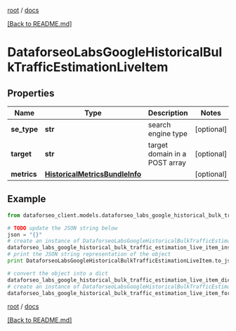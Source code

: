 [root](./../ "root") / [docs](./ "docs")

[[Back to README.md]](./../README.md "[Back to README.md]")

# DataforseoLabsGoogleHistoricalBulkTrafficEstimationLiveItem

## Properties

Name | Type | Description | Notes
------------ | ------------- | ------------- | -------------
**se_type** | **str** | search engine type | [optional]
**target** | **str** | target domain in a POST array | [optional]
**metrics** | [**HistoricalMetricsBundleInfo**](HistoricalMetricsBundleInfo.md) |  | [optional]

## Example

```python
from dataforseo_client.models.dataforseo_labs_google_historical_bulk_traffic_estimation_live_item import DataforseoLabsGoogleHistoricalBulkTrafficEstimationLiveItem

# TODO update the JSON string below
json = "{}"
# create an instance of DataforseoLabsGoogleHistoricalBulkTrafficEstimationLiveItem from a JSON string
dataforseo_labs_google_historical_bulk_traffic_estimation_live_item_instance = DataforseoLabsGoogleHistoricalBulkTrafficEstimationLiveItem.from_json(json)
# print the JSON string representation of the object
print DataforseoLabsGoogleHistoricalBulkTrafficEstimationLiveItem.to_json()

# convert the object into a dict
dataforseo_labs_google_historical_bulk_traffic_estimation_live_item_dict = dataforseo_labs_google_historical_bulk_traffic_estimation_live_item_instance.to_dict()
# create an instance of DataforseoLabsGoogleHistoricalBulkTrafficEstimationLiveItem from a dict
dataforseo_labs_google_historical_bulk_traffic_estimation_live_item_form_dict = dataforseo_labs_google_historical_bulk_traffic_estimation_live_item.from_dict(dataforseo_labs_google_historical_bulk_traffic_estimation_live_item_dict)
```

  

[root](./../ "root") / [docs](./ "docs")

[[Back to README.md]](./../README.md "[Back to README.md]")